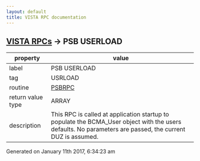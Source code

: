 ```yaml
---
layout: default
title: VISTA RPC documentation
---
```




## [VISTA RPCs](TableOfContent.md) &#8594; PSB USERLOAD 

 property | value 
--- | --- 
 label | PSB USERLOAD
 tag | USRLOAD
 routine | [PSBRPC](http://code.osehra.org/dox/Routine_PSBRPC_source.html)
 return value type | ARRAY
 description | This RPC is called at application startup to populate the BCMA_User object with the users defaults.  No parameters are passed, the current DUZ is assumed.




Generated on January 11th 2017, 6:34:23 am